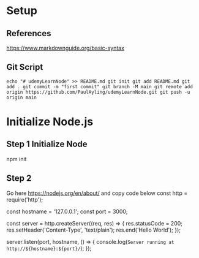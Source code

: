 # Setup
## References
https://www.markdownguide.org/basic-syntax

## Git Script
`echo "# udemyLearnNode" >> README.md
git init
git add README.md
git add .
git commit -m "first commit"
git branch -M main
git remote add origin https://github.com/PaulAyling/udemyLearnNode.git
git push -u origin main`

# Initialize Node.js
## Step 1 Initialize Node
  npm init

## Step 2 
Go here https://nodejs.org/en/about/ and copy code below
  const http = require('http');

  const hostname = '127.0.0.1';
  const port = 3000;

  const server = http.createServer((req, res) => {
    res.statusCode = 200;
    res.setHeader('Content-Type', 'text/plain');
    res.end('Hello World');
  });

  server.listen(port, hostname, () => {
    console.log(`Server running at http://${hostname}:${port}/`);
  });